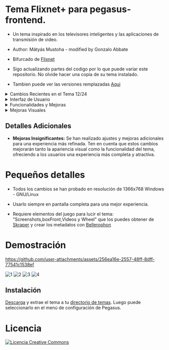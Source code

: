 # Tema Flixnet+ para pegasus-frontend.
 - Un tema inspirado en los televisores inteligentes y las aplicaciones de transmisión de video.
 - Author: Mátyás Mustoha - modified by Gonzalo Abbate
 - Bifurcado de [Flixnet](https://github.com/mmatyas/pegasus-theme-flixnet)

- Sigo actualizando partes del codigo por lo que puede variar este repositorio. No olvide hacer una copia de su tema instalado.
- Tambien puede ver las versiones remplazadas [Aqui](https://www.mediafire.com/folder/wycdtzwa6hdoh/FlixNet_Plus_Versiones)



<details>
<summary>Cambios Recientes en el Tema 12/24 </summary> 

  <details>
  <summary>Corrección y mejora del delegate "Newly Released Games"</summary>

  - Ahora es posible identificar títulos similares de diferentes consolas utilizando el **"shortname"** de la colección.

  ![Category](https://github.com/ZagonAb/FlixNet_Plus/blob/fa65ab74b09bf8cb4b33c2327cfdc2bdc00f252b/.meta/screenshots/releasedgames.png)

  </details>

  <details>
  <summary>Actualizacion de sidebar</summary>

- Se ha simplificado el código de la barra lateral y se ha añadido una nueva opción: 'Play Something', que permite jugar algo aleatorio en momentos de indecisión."
  
  ![Play something](https://github.com/ZagonAb/FlixNet_Plus/blob/374a53016bd4889d988e51ad1583f48880571f28/.meta/screenshots/play_something.png)
  </details>
  
  <details>
  <summary>Mejoras en Category</summary>

  - Se ha actualizado el modelo de **"Category"** para mejorar y simplificar el código, con el fin de optimizar el rendimiento y ofrecer una visualización más clara de los "géneros". En el sistema anterior, cada título podía tener su propio género, lo que significaba que podía haber tantos géneros como títulos en el lisview, lo que resultaba complicado de gestionar y poco atractivo para el usuario final.

  **Recopilación de géneros**
  - La Recopilación  de géneros consiste en revisar todos los juegos de la biblioteca, extraer y normalizar los nombres de los géneros. Luego, se agrupan los juegos por una categoría base, tomando la primera palabra de cada género (por ejemplo, "Action Adventure" y "Action RPG" se agrupan bajo "**Action**"). A continuación, se crea un modelo de categorías que incluye el nombre de la categoría, el número de juegos en ella y la lista de juegos correspondientes. Finalmente, las categorías se ordenan según el número de juegos, de mayor a menor.

  **Proceso de ordenamiento**
  - Si hay categorías almacenadas en **api.memory**, se valida que los juegos en cada categoría aún existan en **api.allGames** (lo que requiere activar la opción "Mostrar solo juegos existentes" en la configuración de Pegasus Frontend). Si esta opción no está activada, los juegos pueden aparecer en las categorías pero no ser ejecutables, lo que afecta negativamente la experiencia del usuario. En caso de que algún juego ya no exista, se elimina, y si una categoría se queda sin juegos, también se elimina. Si no quedan categorías válidas o no hay categorías, se procesan desde cero utilizando **api.allGames**, y luego se actualiza **api.memory** con las categorías validadas. Este proceso mantiene las categorías actualizadas, optimiza el rendimiento al mantenerlas en memoria, se adapta a los cambios en la biblioteca de juegos y elimina las referencias a juegos eliminados.

    **Cambios en la captura de pantalla y logo en la "Categoría"**
  - Ahora, tanto la captura de pantalla como el logo del juego se actualizarán dinámicamente según el juego seleccionado en el GridView.

  ![Category](https://github.com/ZagonAb/FlixNet_Plus/blob/d2d2ca920ad0247228c9a6cacf6635050fc95e6f/.meta/screenshots/category.png)

  </details>

  <details>
  <summary>Mejoras en la barra de progreso</summary>
  **Barra de Progreso de Tiempo de Juego y Fases**
  - **La barra de progreso muestra visualmente el tiempo de juego acumulado, ayudando a los jugadores a ver su avance de manera clara y dinámica. A medida que el jugador acumula más tiempo en el juego, la barra cambia de color y se adapta a las diferentes fases de progreso.**

  **Visualización de la Fase**

  **Fase 0: 1-60 minutos**
  - Durante los primeros 60 minutos de juego, la barra es de color verde.
  La barra se va llenando a medida que el jugador acumula más minutos, proporcionando una representación visual clara del tiempo jugado en esta fase inicial.

  ![0](https://github.com/ZagonAb/FlixNet_Plus/blob/1f46433a71a69cc70798fae9fcdaee46077edfa2/.meta/screenshots/phase0.png)

  **Fase 1: 1-4 horas**
  - Cuando el tiempo de juego supera los 60 minutos pero no llega a las 4 horas, la barra se vuelve azul.
  Esta fase indica que el jugador está superando la etapa inicial y avanzando en el juego.

  ![1](https://github.com/ZagonAb/FlixNet_Plus/blob/1f46433a71a69cc70798fae9fcdaee46077edfa2/.meta/screenshots/phase1.png)

  **Fase 2: 4-20 horas**
  - A partir de las 4 horas de juego y hasta las 20 horas acumuladas, el color de la barra cambia a amarillo.
  Este color representa un compromiso más prolongado con el juego y un avance considerable en su progreso.

  ![2](https://github.com/ZagonAb/FlixNet_Plus/blob/1f46433a71a69cc70798fae9fcdaee46077edfa2/.meta/screenshots/phase2.png)

  **Fase 3 y posteriores: Más de 20 horas**

  - Cuando el tiempo de juego supera las 20 horas, la barra se vuelve roja, indicando un nivel avanzado de juego.
  Las fases adicionales (Fase 3 en adelante) se calculan automáticamente cada 10 horas adicionales de tiempo jugado.

  ![2](https://github.com/ZagonAb/FlixNet_Plus/blob/1f46433a71a69cc70798fae9fcdaee46077edfa2/.meta/screenshots/phase3.png)

  **Detalles Adicionales**

  - Si el tiempo de juego es inferior a 1 minuto, la barra no será visible. Esto garantiza que solo se muestren las barras cuando el tiempo de juego es significativo y aporta información útil al jugador.

  **Objetivo de la Barra**
  La barra y las fases proporcionan una forma visualmente atractiva de seguir el progreso del jugador.

  </details>
  
</details>


<details>
<summary>Interfaz de Usuario</summary>

- **Video por Captura del Juego:** Ahora se incluye un video por captura del juego para mejorar la experiencia visual.
- **Captura al Final del Video:** Se agregó una captura al final del video para evitar bucles de reproducción.
- **Relación de Aspecto 10:16:** El tema utiliza ahora una relación de aspecto de 10:16 en los boxfront para mejorar la visualización.
- **Utilizando boxFront:** Se ha cambiado la fuente de captura a boxFront para una presentación más uniforme.
- **Uso de wheel por Texto:** Se ha cambiado texto por wheel del juego, proporcionando una mejor experiencia visual.

</details>


<details>
<summary>Funcionalidades y Mejoras</summary>

- Se han agregado 4 nuevas colecciones: "Todos los juegos", "Mi lista", "Seguir jugando" y "Juegos recomendados", como una mejora para mantener el orden y la organización en la interfaz.
- La colección "Mi Lista" y la colección "Seguir Jugando" estarán automáticamente ocultas si no contienen juegos en esas respectivas colecciones, lo que garantiza una interfaz limpia y sin elementos innecesarios. Además, la colección "Seguir Jugando" únicamente contendrá juegos que hayan sido lanzados por más de 1 minuto en los últimos 7 días. Esta característica permite que la colección varíe según la actividad de juego del usuario, evitando acumular una cantidad infinita de juegos lanzados por error o aquellos que han sido jugados hace mucho tiempo. De esta manera, se mantiene la colección fresca y actualizada con los últimos juegos jugados, promoviendo una experiencia de usuario más organizada y centrada en los juegos recientes.
- ~~**Barra de Progreso con playTime:** Se agregó una barra de progreso utilizando "playTime" para proporcionar información adicional en DetailsInfoBar.~~
- **Conteo de Juegos Disponibles:** Se muestra la cantidad de juegos disponibles en cada colección con "Juegos disponibles: game.count".
- Se ha implementado una barra lateral izquierda que facilita el acceso al índice de cada colección nueva:
  - La opción "Home" nos permite volver al índice 0 de la interfaz, proporcionando una navegación intuitiva y rápida.
  - La opción "Buscar" nos permite buscar entre nuestra amplia lista de colecciones, ahorrándonos tiempo en la interfaz al encontrar rápidamente lo que necesitamos.
  - La opción "Plus" nos desplaza a la colección "Mi lista", que contendrá todos los juegos que hemos marcado como favoritos, agrupándolos en una sola colección para una fácil accesibilidad.
  - La opción "Trending" nos lleva a la colección "Juegos Recomendados", que presenta una selección de 15 juegos aleatorios que podrían ajustarse a nuestros gustos, proporcionando sugerencias emocionantes y variadas.
  - La opción "Category" nos muestra una lista con todos los géneros y sus juegos disponibles en nuestra amplia colección. Tenga en cuenta que si su archivo metadata.txt no está debidamente configurado, es decir, si falta el campo "genre", no será posible exhibir el juego en la lista de generos.


- **Agregar/Quitar Juegos Favoritos con Botón (X):** Se ha añadido la opción de marcar/quitar juegos como favoritos utilizando el botón (X) del mando.

</details>


<details>
<summary>Mejoras Visuales</summary>

- **Efecto Scanlines mediante .png en Video y Captura:** Se ha implementado el efecto scanlines para mejorar la estética visual.
- **Etiqueta Automática "Seguir Jugando":** Se ha introducido una nueva característica automática: "Seguir jugando". Esta etiqueta se mostrará dinámicamente para juegos lanzados en los últimos 7 días, indicando que han sido jugados recientemente. Para los demás juegos, la etiqueta se ocultará automáticamente. Esta funcionalidad mejora la visualización y destaca los juegos más recientemente jugados.

</details>


## Detalles Adicionales

- **Mejoras Insignificantes:** Se han realizado ajustes y mejoras adicionales para una experiencia más refinada.
Ten en cuenta que estos cambios mejorarán tanto la apariencia visual como la funcionalidad del tema, ofreciendo a los usuarios una experiencia más completa y atractiva.

# Pequeños detalles

- Todos los cambios se han probado en resolución de 1366x768 Windows - GNU/Linux

- Usarlo siempre en pantalla completa para una mejor experiencia.
- Requiere elementos del juego para lucir el tema:  "Screenshots,boxFront,Videos y Wheel"  que los puedes obtener de 
[Skraper](https://www.skraper.net/) y crear los metadatos con [Bellerophon](https://github.com/valsou/bellerophon)

# Demostración

https://github.com/user-attachments/assets/256ea16e-2557-48ff-8dff-77541c1538ef

![1](https://github.com/user-attachments/assets/cc4083fa-2c94-4d77-a494-79febfcf32b1)
![2](https://github.com/user-attachments/assets/d214ce54-8c3f-4441-83f0-c0502df1e7f4)
![3](https://github.com/user-attachments/assets/11459dba-8e27-4c60-a7af-7e5e92082f2b)
![4](https://github.com/user-attachments/assets/c6f0a4f1-7bae-4977-8c8c-cca67d182a8c)

## Instalación

[Descarga](https://github.com/ZagonAb/FlixNet_Plus/archive/refs/heads/main.zip) y extrae el tema a tu [directorio de temas](http://pegasus-frontend.org/docs/user-guide/installing-themes). Luego puede seleccionarlo en el menú de configuración de Pegasus.


# Licencia
<a rel="license" href="http://creativecommons.org/licenses/by-nc-sa/4.0/"><img alt="Licencia Creative Commons" style="border-width:0" src="https://i.creativecommons.org/l/by-nc-sa/4.0/88x31.png" /></a><br /><a rel="license" href="http://creativecommons.org/licenses/by-nc-sa/4.0/"></a>
